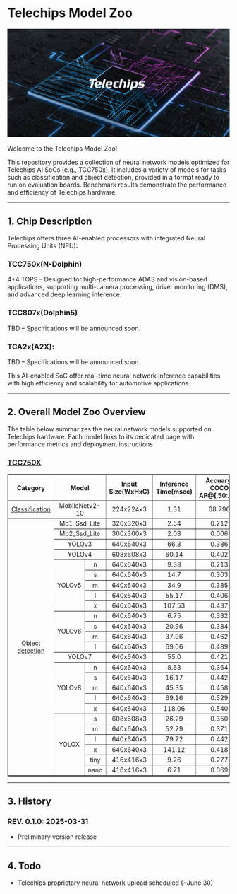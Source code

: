 
# **Telechips Model Zoo**
<a href="https://www.telechips.com/" target="_blank">
    <img src="./docs/image/telechips_ml_zoo_image.png" alt="Telechips ML Zoo">
</a>

Welcome to the Telechips Model Zoo!

This repository provides a collection of neural network models optimized for Telechips AI SoCs (e.g., TCC750x). It includes a variety of models for tasks such as classification and object detection, provided in a format ready to run on evaluation boards. Benchmark results demonstrate the performance and efficiency of Telechips hardware.

<!--
텔레칩스 모델주(Model Zoo)에 오신 것을 환영합니다!

본 저장소는 텔레칩스 칩셋(TCC750X 등)에 최적화된 다양한 신경망 모델들을 제공합니다. Classification, Object Detection 등 여러 작업에 활용할 수 있는 신경망을 실제 보드에서 실행 가능한 형태로 제공하며, 칩 기반의 성능을 직접 확인할 수 있도록 성능 측정 결과도 함께 포함되어 있습니다.
-->

---

## **1. Chip Description**
Telechips offers three AI-enabled processors with integrated Neural Processing Units (NPU):

### TCC750x(N-Dolphin)
4+4 TOPS – Designed for high-performance ADAS and vision-based applications, supporting multi-camera processing, driver monitoring (DMS), and advanced deep learning inference.

### TCC807x(Dolphin5)
TBD – Specifications will be announced soon.

### TCA2x(A2X): 
TBD – Specifications will be announced soon. 


This AI-enabled SoC offer real-time neural network inference capabilities with high efficiency and scalability for automotive applications.

<!--
텔레칩스는 **NPU (Neural Processing Unit, 신경망 처리 장치)**가 내장된 세 가지 AI 프로세서를 제공합니다:

TCC750x: 8 TOPS – ADAS 및 비전 기반 애플리케이션을 위한 고성능 프로세서로, 멀티 카메라 처리, 운전자 모니터링(DMS), 고급 딥러닝 추론을 지원합니다.

TCC807x: 8 TOPS – 인포테인먼트 및 스마트 콕핏 시스템에 최적화되어 있으며, AI 기반 멀티미디어 처리, 음성 인식, 사용자 경험 향상 기능을 지원합니다.

TCA2x: TBD – 상세 사양은 추후 공개될 예정입니다.

이 칩셋들은 실시간 AI 추론을 가능하게 하며, 차량용 애플리케이션에서의 고효율성과 확장성을 제공합니다.
-->

---

## **2. Overall Model Zoo Overview**
The table below summarizes the neural network models supported on Telechips hardware.
Each model links to its dedicated page with performance metrics and deployment instructions.
<!--
아래 표는 텔레칩스 칩에서 동작하는 신경망 모델 목록입니다.
각 모델명은 상세 페이지로 연결되며, 해당 칩에서의 성능 측정 결과를 확인하실 수 있습니다.
-->

### [TCC750X](./tcc750x/README.md)

<table border="1" cellspacing="0" cellpadding="5">
    <thead>
        <tr>
            <th rowspan="2" style="width:15%">Category</th>
            <th rowspan="2" colspan="2" style="width:25%">Model</th>
            <th rowspan="2" style="width:20%">Input Size(WxHxC)</th>
            <th rowspan="2" style="width:20%">Inference Time(msec)</th>
            <th rowspan="2" style="width:20%">Accuary/
            COCO AP@[.50:.95]</th>
        </tr>
    </thead>
    <tbody>
        <tr>
            <td align="center" rowspan="1"><a href="tcc750x/Classification/README.md">Classification</a></td> <!-- Category -->
            <td align="center" colspan="2">MobileNetv2-10</td> <!-- Model -->
            <td align="center">224x224x3</td> <!-- Input Size(WxHxC) -->
            <td align="center">1.31</td> <!-- Inference Time(msec): EVB -->
            <td align="center">68.796</td> <!-- Accuary -->
        </tr>
        <tr>
            <td align="center" rowspan="26"><a href="tcc750x/Object_detection/README.md">Object detection</a></td> <!-- Category -->
            <td align="center" colspan="2">Mb1_Ssd_Lite</td> <!-- Model -->
            <td align="center">320x320x3</td> <!-- Input Size(WxHxC) -->
            <td align="center">2.54</td> <!-- Inference Time(msec): EVB -->
            <td align="center">0.212</td> <!-- COCO AP@[.50:.95] -->
        </tr>
        <tr>
            <td align="center" colspan="2">Mb2_Ssd_Lite</td> <!-- Model -->
            <td align="center">300x300x3</td> <!-- Input Size(WxHxC) -->
            <td align="center">2.08</td> <!-- Inference Time(msec): EVB -->
            <td align="center">0.006</td> <!-- COCO AP@[.50:.95] -->
        </tr>
        <tr>
            <td align="center" colspan="2">YOLOv3</td> <!-- Model -->
            <td align="center">640x640x3</td> <!-- Input Size(WxHxC) -->
            <td align="center">66.3</td> <!-- Inference Time(msec): EVB -->
            <td align="center">0.386</td> <!-- COCO AP@[.50:.95] -->
        </tr>
        <tr>
            <td align="center" colspan="2">YOLOv4</td> <!-- Model -->
            <td align="center">608x608x3</td> <!-- Input Size(WxHxC) -->
            <td align="center">60.14</td> <!-- Inference Time(msec): EVB -->
            <td align="center">0.402</td> <!-- COCO AP@[.50:.95] -->
        </tr>
        <tr>
            <td align="center" rowspan="5" class="model">YOLOv5</td> <!-- Models -->
            <td align="center" class="variant">n</td> <!-- Models: Variant -->
            <td align="center">640x640x3</td> <!-- Input Size(WxHxC) -->
            <td align="center">9.38</td> <!-- Inference Time(msec): EVB -->
            <td align="center">0.213</td> <!-- COCO AP@[.50:.95] -->
        </tr>
        <tr>
            <td align="center" class="variant">s</td> <!-- Models: Variant -->
            <td align="center">640x640x3</td> <!-- Input Size(WxHxC) -->
            <td align="center">14.7</td> <!-- Inference Time(msec): EVB -->
            <td align="center">0.303</td> <!-- COCO AP@[.50:.95] -->
        </tr>
        <tr>
            <td align="center" class="variant">m</td> <!-- Models: Variant -->
            <td align="center">640x640x3</td> <!-- Input Size(WxHxC) -->
            <td align="center">34.9</td> <!-- Inference Time(msec): EVB -->
            <td align="center">0.385</td> <!-- COCO AP@[.50:.95] -->
        </tr>
        <tr>
            <td align="center" class="variant">l</td> <!-- Models: Variant -->
            <td align="center">640x640x3</td> <!-- Input Size(WxHxC) -->
            <td align="center">55.17</td> <!-- Inference Time(msec): EVB -->
            <td align="center">0.406</td> <!-- COCO AP@[.50:.95] -->
        </tr>
        <tr>
            <td align="center" class="variant">x</td> <!-- Models: Variant -->
            <td align="center">640x640x3</td> <!-- Input Size(WxHxC) -->
            <td align="center">107.53</td> <!-- Inference Time(msec): EVB -->
            <td align="center">0.437</td> <!-- COCO AP@[.50:.95] -->
        </tr>
        <tr>
            <td align="center" rowspan="4" class="model">YOLOv6</td> <!-- Models -->
            <td align="center" class="variant">n</td> <!-- Models: Variant -->
            <td align="center">640x640x3</td> <!-- Input Size(WxHxC) -->
            <td align="center">6.75</td> <!-- Inference Time(msec): EVB -->
            <td align="center">0.332</td> <!-- COCO AP@[.50:.95] -->
        </tr>
        <tr>
            <td align="center" class="variant">s</td> <!-- Models: Variant -->
            <td align="center">640x640x3</td> <!-- Input Size(WxHxC) -->
            <td align="center">20.96</td> <!-- Inference Time(msec): EVB -->
            <td align="center">0.384</td> <!-- COCO AP@[.50:.95] -->
        </tr>
        <tr>
            <td align="center" class="variant">m</td> <!-- Models: Variant -->
            <td align="center">640x640x3</td> <!-- Input Size(WxHxC) -->
            <td align="center">37.96</td> <!-- Inference Time(msec): EVB -->
            <td align="center">0.462</td> <!-- COCO AP@[.50:.95] -->
        </tr>
        <tr>
            <td align="center" class="variant">l</td> <!-- Models: Variant -->
            <td align="center">640x640x3</td> <!-- Input Size(WxHxC) -->
            <td align="center">69.06</td> <!-- Inference Time(msec): EVB -->
            <td align="center">0.489</td> <!-- COCO AP@[.50:.95] -->
        </tr>
        <tr>
            <td align="center" colspan="2">YOLOv7</td> <!-- Model -->
            <td align="center">640x640x3</td> <!-- Input Size(WxHxC) -->
            <td align="center">55.0</td> <!-- Inference Time(msec): EVB -->
            <td align="center">0.421</td> <!-- COCO AP@[.50:.95] -->
        </tr>
        <tr>
            <td align="center" rowspan="5" class="model">YOLOv8</td> <!-- Models -->
            <td align="center" class="variant">n</td> <!-- Models: Variant -->
            <td align="center">640x640x3</td> <!-- Input Size(WxHxC) -->
            <td align="center">8.63</td> <!-- Inference Time(msec): EVB -->
            <td align="center">0.364</td> <!-- COCO AP@[.50:.95] -->
        </tr>
        <tr>
            <td align="center" class="variant">s</td> <!-- Models: Variant -->
            <td align="center">640x640x3</td> <!-- Input Size(WxHxC) -->
            <td align="center">16.17</td> <!-- Inference Time(msec): EVB -->
            <td align="center">0.442</td> <!-- COCO AP@[.50:.95] -->
        </tr>
        <tr>
            <td align="center" class="variant">m</td> <!-- Models: Variant -->
            <td align="center">640x640x3</td> <!-- Input Size(WxHxC) -->
            <td align="center">45.35</td> <!-- Inference Time(msec): EVB -->
            <td align="center">0.458</td> <!-- COCO AP@[.50:.95] -->
        </tr>
        <tr>
            <td align="center" class="variant">l</td> <!-- Models: Variant -->
            <td align="center">640x640x3</td> <!-- Input Size(WxHxC) -->
            <td align="center">69.16</td> <!-- Inference Time(msec): EVB -->
            <td align="center">0.529</td> <!-- COCO AP@[.50:.95] -->
        </tr>
        <tr>
            <td align="center" class="variant">x</td> <!-- Models: Variant -->
            <td align="center">640x640x3</td> <!-- Input Size(WxHxC) -->
            <td align="center">118.06</td> <!-- Inference Time(msec): EVB -->
            <td align="center">0.540</td> <!-- COCO AP@[.50:.95] -->
        </tr>
        <tr>
            <td align="center" rowspan="6" class="model">YOLOX</td> <!-- Models -->
            <td align="center" class="variant">s</td> <!-- Models: Variant -->
            <td align="center">608x608x3</td> <!-- Input Size(WxHxC) -->
            <td align="center">26.29</td> <!-- Inference Time(msec): EVB -->
            <td align="center">0.350</td> <!-- COCO AP@[.50:.95] -->
        </tr>
        <tr>
            <td align="center" class="variant">m</td> <!-- Models: Variant -->
            <td align="center">640x640x3</td> <!-- Input Size(WxHxC) -->
            <td align="center">52.79</td> <!-- Inference Time(msec): EVB -->
            <td align="center">0.371</td> <!-- COCO AP@[.50:.95] -->
        </tr>
        <tr>
            <td align="center" class="variant">l</td> <!-- Models: Variant -->
            <td align="center">640x640x3</td> <!-- Input Size(WxHxC) -->
            <td align="center">79.72</td> <!-- Inference Time(msec): EVB -->
            <td align="center">0.442</td> <!-- COCO AP@[.50:.95] -->
        </tr>
        <tr>
            <td align="center" class="variant">x</td> <!-- Models: Variant -->
            <td align="center">640x640x3</td> <!-- Input Size(WxHxC) -->
            <td align="center">141.12</td> <!-- Inference Time(ms/img) -->
            <td align="center">0.418</td> <!-- COCO AP@[.50:.95] -->
        </tr>
        <tr>
            <td align="center" class="variant">tiny</td> <!-- Models: Variant -->
            <td align="center">416x416x3</td> <!-- Input Size(WxHxC) -->
            <td align="center">9.26</td> <!-- Inference Time(ms/img) -->
            <td align="center">0.277</td> <!-- COCO AP@[.50:.95] -->
        </tr>
        <tr>
            <td align="center" class="variant">nano</td> <!-- Models: Variant -->
            <td align="center">416x416x3</td> <!-- Input Size(WxHxC) -->
            <td align="center">6.71</td> <!-- Inference Time(ms/img) -->
            <td align="center">0.069</td> <!-- COCO AP@[.50:.95] -->
        </tr>
    </tbody>
</table>

---

## **3. History**
### REV. 0.1.0: 2025-03-31
- Preliminary version release

---

## **4. Todo**
- Telechips proprietary neural network upload scheduled (~June 30)
